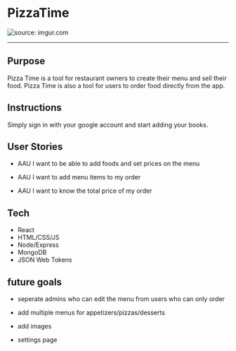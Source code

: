 # PizzaTime

<img src="https://cdn.popmenu.com/image/upload/c_limit,f_auto,h_1440,q_auto,w_1440/v8k9fthvp3yxyhn4urvo.jpg" title="source: imgur.com" /></a>

---

## Purpose

Pizza Time is a tool for restaurant owners to create their menu and sell their food. Pizza Time is also a tool for users to order food directly from the app.


## Instructions

Simply sign in with your google account and start adding your books. 

## User Stories
* AAU I want to be able to add foods and set prices on the menu

* AAU I want to add menu items to my order

* AAU I want to know the total price of my order


## Tech

* React
* HTML/CSS/JS
* Node/Express
* MongoDB
* JSON Web Tokens

## future goals

* seperate admins who can edit the menu from users who can only order

* add multiple menus for appetizers/pizzas/desserts

* add images

* settings page

